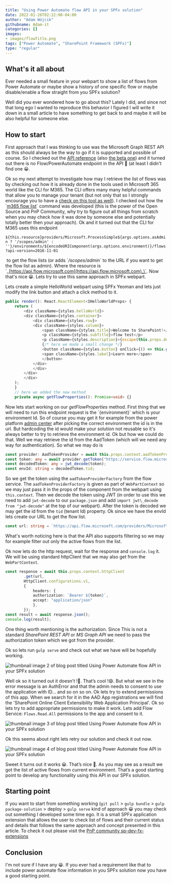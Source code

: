 ```yaml
---
title: "Using Power Automate flow API in your SPFx solution"
date: 2022-01-26T02:22:00-04:00
author: "Adam Wójcik"
githubname: Adam-it
categories: []
images:
- images/flowTitle.png
tags: ["Power Automate", "SharePoint Framework (SPFx)"]
type: "regular"
---
```


## What's it all about

Ever needed a small feature in your webpart to show a list of flows from Power Automate or maybe show a history of one specific flow or maybe disable/enable a flow straight from you SPFx solution?

Well did you ever wondered how to go about this? Lately I did, and since not that long ego I wanted to reproduce this behavior I figured I will write it down in a small article to have something to get back to and maybe it will be also helpful for someone else.

## How to start

First approach that I was thinking to use was the Microsoft Graph REST API as this should always be the way to go if it is supported and possible of course. So I checked out the [API reference](https://learn.microsoft.com/graph/api/overview?view=graph-rest-1.0&preserve-view=true) (also [the beta one](https://learn.microsoft.com/graph/api/overview?view=graph-rest-beta&preserve-view=true)) and it turned out there is no Flow/PowerAutomate endpoint in the API 🥲 (at least I didn't find one 😀.

Ok so my next attempt to investigate how may I retrieve the list of flows was by checking out how it is already done in the tools used in Microsoft 365 world like the CLI for M365. The CLI offers many many helpful commands that allow you to manage your tenant (but not only that so I strongly encourage you to have a [check on this tool as well](https://pnp.github.io/cli-microsoft365/)). I checked out how the \`[m365 flow list](https://github.com/pnp/cli-microsoft365/blob/main/src/m365/flow/commands/flow-list.ts)\` command was developed (this is the power of the Open Source and PnP Community, why try to figure out all things from scratch when you may check how it was done by someone else and potentially totally better then your approach). Ok and it turned out that the CLI for M365 uses this endpoint 

`${this.resource}providers/Microsoft.ProcessSimple${args.options.asAdmin ? '/scopes/admin' : ''}/environments/${encodeURIComponent(args.options.environment)}/flows?api-version=2016-11-01`

 to get the flow lists (or adds \`_/scopes/admin_\` to the URL if you want to get the flow list as admin). Where the resource is \`_[https://api.flow.microsoft.com](https://api.flow.microsoft.com)_\`. Now that's nice 😀. Lets try to use this same approach in SPFx webpart.

Lets create a simple HelloWorld webpart using SPFx Yeoman and lets just modify the link button and attach a click method to it.

```typescript
public render(): React.ReactElement<IHelloWorldProps> {
    return (
        <div className={styles.helloWorld}>
        <div className={styles.container}>
            <div className={styles.row}>
            <div className={styles.column}>
                <span className={styles.title}>Welcome to SharePoint!</span>
                <p className={styles.subTitle}>flow test</p>
                <p className={styles.description}>{escape(this.props.description)}</p>
                {/* here we made a small change */}
                <button className={styles.button} onClick={() => this.getFlowProperties()}>
                <span className={styles.label}>Learn more</span>
                </button>
            </div>
            </div>
        </div>
        </div>
    );
    }
    // here we added the new method
    private async getFlowProperties(): Promise<void> {}
```

Now lets start working on our _getFlowProperties_ method. First thing that we will need to run this endpoint request is the \`{environment}\` which is your environment Id. So of course you may get it for example from the power platform [admin center](https://admin.powerplatform.microsoft.com/environments) after picking the correct environment the id is in the url. But hardcoding the id would make your solution not reusable so it's always better to try to retrieve the environment id. Ok but how we could do that. Well we may retrieve the id from the AadToken (which will we need any way for authentication). So what we may do is

```typescript
const provider: AadTokenProvider = await this.props.context.aadTokenProviderFactory.getTokenProvider();
const token: any = await provider.getToken("https://service.flow.microsoft.com/");
const decodedToken: any = jwt_decode(token);
const envId: string = decodedToken.tid;
```

So we get the token using the `aadTokenProviderFactory` from the flow service. The `aadTokenProviderFactory` is given as part of `WebPartContext` so we may just pass it in the props of the component from the webpart using `this.context`. Then we decode the token using JWT (in order to use this we need to add `jwt-decode` to our `package.json` and add `import jwt\_decode from "jwt-decode"` at the top of our webpart). After the token is decoded we may get the id from the `tid` (tenant Id) property. Ok since we have the envId lets create our URL to get the flow list.

```typescript
const url: string = `https://api.flow.microsoft.com/providers/Microsoft.ProcessSimple/environments/Default-${envId}/flows?api-version=2016-11-01&$filter=properties/isActive+eq+'true'`;
```


What's worth noticing here is that the API also supports filtering so we may for example filter out only the active flows from the list.

Ok now lets do the http request, wait for the response and `console.log` it. We will be using standard httpClient that we may also get from the `WebPartContext`.

```typescript
const response = await this.props.context.httpClient
        .get(url,
        HttpClient.configurations.v1,
        {
            headers: {
            authorization: `Bearer ${token}`,
            accept: "application/json"
            },
        });
const result = await response.json();
console.log(result);
```

One thing worth mentioning is the authorization. Since This is not a standard _SharePoint REST API_ or _MS Graph API_ we need to pass the authorization token which we got from the provider.

Ok so lets run `gulp serve` and check out what we have will be hopefully working.

![thumbnail image 2 of blog post titled Using Power Automate flow API in your SPFx solution ](images/flow3.png)

Well ok so it turned out it doesn't !:facepalm:. That’s cool !:smile:. But what we see in the error message is an AuthError and that the admin needs to consent to use the application with ID… and so on so on. Ok lets try to extend permissions of this app. When we search for it in the AAD App registrations we will find the 'SharePoint Online Client Extensibility Web Application Principal'. Ok so lets try to add appropriate permissions to make it work. Lets add Flow Service: `Flows.Read.All` permissions to the app and consent to it.

![thumbnail image 3 of blog post titled Using Power Automate flow API in your SPFx solution ](images/flow8.png)

Ok this seems about right lets retry our solution and check it out now.

![thumbnail image 4 of blog post titled Using Power Automate flow API in your SPFx solution ](images/flow1.png)

Sweet it turns out it works 😀. That’s nice 🤩. As you may see as a result we got the list of active flows from current environment. That’s a good starting point to develop any functionality using this API in our SPFx solution.

## Starting point

If you want to start from something working (`git pull` > `gulp bundle` > `gulp package-solution` > deploy > `gulp serve` kind of approach 😀 you may check out something I developed some time ego. It is a small SPFx application extension that allows the user to check list of flows and their current status and details that follows the same approach and concept presented in this article. To check it out please visit the [PnP community sp-dev-fx-extensions](https://github.com/pnp/sp-dev-fx-extensions/tree/main/samples/react-application-my-flows-list)


## Conclusion

I'm not sure if I have any 😀. If you ever had a requirement like that to include power automate flow information in you SPFx solution now you have a good starting point.
